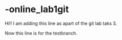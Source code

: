 # -online_lab1git

Hi!! I am adding this line as apart of the git lab taks 3.

Now this line is for the testbranch.